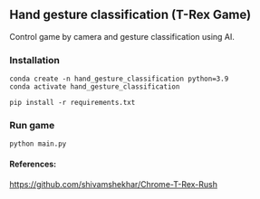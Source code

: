 ## Hand gesture classification (T-Rex Game)

Control game by camera and gesture classification using AI.


### Installation

```
conda create -n hand_gesture_classification python=3.9
conda activate hand_gesture_classification

pip install -r requirements.txt
```

### Run game
```
python main.py
```


#### References:
https://github.com/shivamshekhar/Chrome-T-Rex-Rush